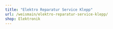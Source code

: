 ```yaml
---
title: "Elektro Reparatur Service Klepp"
url: /weismain/elektro-reparatur-service-klepp/
shop: Elektronik
---
```


